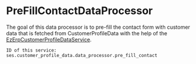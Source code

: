 # PreFillContactDataProcessor

The goal of this data processor is to pre-fill the contact form with customer data that is fetched from CustomerProfileData with the help of the [EzErpCustomerProfileDataService](Customer-profile-data-services_23560906.html).

``` 
ID of this service:
ses.customer_profile_data.data_processor.pre_fill_contact
```
